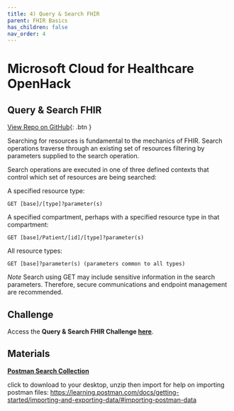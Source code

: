 ```yaml
---
title: 4) Query & Search FHIR
parent: FHIR Basics
has_children: false
nav_order: 4
---
```

# Microsoft Cloud for Healthcare OpenHack

## Query & Search FHIR 
[View Repo on GitHub](https://github.com/microsoft/openhack-mc4h/tree/main/Challenge-04){: .btn }

Searching for resources is fundamental to the mechanics of FHIR. Search operations traverse through an existing set of resources filtering by parameters supplied to the search operation.

Search operations are executed in one of three defined contexts that control which set of resources are being searched:

A specified resource type: 
```azurecli
GET [base]/[type]?parameter(s)
```

A specified compartment, perhaps with a specified resource type in that compartment: 
```azurecli
GET [base]/Patient/[id]/[type]?parameter(s)
```

All resource types:  
```azurecli
GET [base]?parameter(s) (parameters common to all types)
```

_Note_ Search using GET may include sensitive information in the search parameters. Therefore, secure communications and endpoint management are recommended.

## Challenge 

Access the **Query & Search FHIR Challenge [here](https://github.com/microsoft/openhack-mc4h/tree/main/Challenge-4)**.


## Materials   
**[Postman Search Collection](./assets/zip/FHIR_Search.postman_collection.zip)**

click to download to your desktop, unzip then import
for help on importing postman files: https://learning.postman.com/docs/getting-started/importing-and-exporting-data/#importing-postman-data
